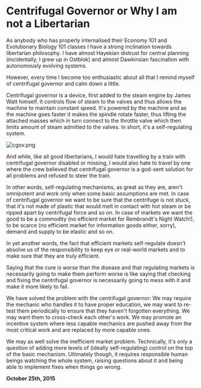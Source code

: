 # Centrifugal Governor or Why I am not a Libertarian



As anybody who has properly internalised their Economy 101 and Evolutionary Biology 101 classes I have a strong inclination towards libertarian philosophy. I have almost Hayekian distrust for central planning (incidentally, I grew up in Ostblok) and almost Dawkinsian fascination with autonomously evolving systems.

However, every time I become too enthusiastic about all that I remind myself of centrifugal governor and calm down a little.

Centrifugal governor is a device, first added to the steam engine by James Watt himself. It controls flow of steam to the valves and thus allows the machine to maintain constant speed. It's powered by the machine and as the machine goes faster it makes the spindle rotate faster, thus lifting the attached masses which in turn connect to the throttle valve which then limits amount of steam admitted to the valves. In short, it's a self-regulating system.

![cgov.png](http://250bpm.wdfiles.com/local--files/blog:66/cgov.png)

And while, like all good libertarians, I would hate travelling by a train with centrifugal governor disabled or missing, I would also hate to travel by one where the crew believed that centrifugal governor is a god-sent solution for all problems and refused to steer the train.

In other words, self-regulating mechanisms, as great as they are, aren't omnipotent and work only when some basic assumptions are met. In case of centrifugal governor we want to be sure that the centrifuge is not stuck, that it's not made of plastic that would melt in contact with hot steam or be ripped apart by centrifugal force and so on. In case of markets we want the good to be a commodity (no efficient market for Rembrandt's Night Watch!), to be scarce (no efficient market for information goods either, sorry), demand and supply to be elastic and so on.

In yet another words, the fact that efficient markets self-regulate doesn't absolve us of the responsibility to keep eye or real-world markets and to make sure that they are truly efficient.

Saying that the cure is worse than the disease and that regulating markets is necessarily going to make them perform worse is like saying that checking and fixing the centrifugal governor is necessarily going to mess with it and make it more likely to fail.

We have solved the problem with the centrifugal governor: We may require the mechanic who handles it to have proper education, we may want to re-test them periodically to ensure that they haven't forgotten everything. We may want them to cross-check each other's work. We may promote an incentive system where less capable mechanics are pushed away from the most critical work and are replaced by more capable ones.

We may as well solve the inefficient market problem. Technically, it's only a question of adding more levels of (ideally self-regulating) control on the top of the basic mechanism. Ultimately though, it requires responsible human beings watching the whole system, raising questions about it and being able to implement fixes when things go wrong.

**October 25th, 2015**